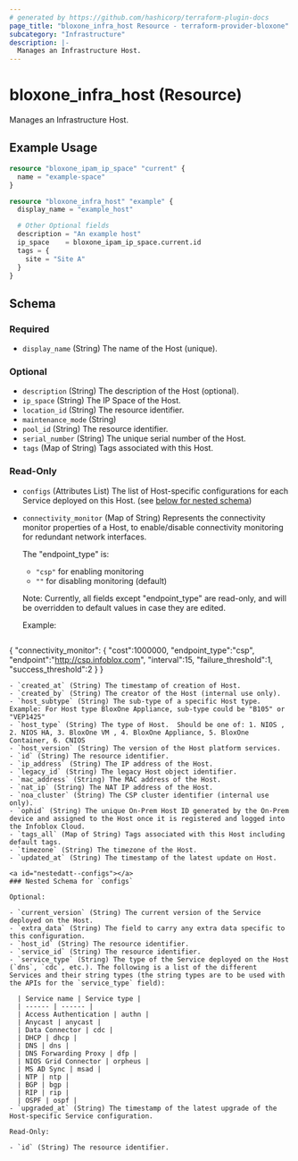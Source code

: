 ```yaml
---
# generated by https://github.com/hashicorp/terraform-plugin-docs
page_title: "bloxone_infra_host Resource - terraform-provider-bloxone"
subcategory: "Infrastructure"
description: |-
  Manages an Infrastructure Host.
---
```


# bloxone_infra_host (Resource)

Manages an Infrastructure Host.

## Example Usage

```terraform
resource "bloxone_ipam_ip_space" "current" {
  name = "example-space"
}

resource "bloxone_infra_host" "example" {
  display_name = "example_host"

  # Other Optional fields
  description = "An example host"
  ip_space    = bloxone_ipam_ip_space.current.id
  tags = {
    site = "Site A"
  }
}
```

<!-- schema generated by tfplugindocs -->
## Schema

### Required

- `display_name` (String) The name of the Host (unique).

### Optional

- `description` (String) The description of the Host (optional).
- `ip_space` (String) The IP Space of the Host.
- `location_id` (String) The resource identifier.
- `maintenance_mode` (String)
- `pool_id` (String) The resource identifier.
- `serial_number` (String) The unique serial number of the Host.
- `tags` (Map of String) Tags associated with this Host.

### Read-Only

- `configs` (Attributes List) The list of Host-specific configurations for each Service deployed on this Host. (see [below for nested schema](#nestedatt--configs))
- `connectivity_monitor` (Map of String) Represents the connectivity monitor properties of a Host, to enable/disable connectivity monitoring for redundant network interfaces.

  The "endpoint_type" is:
  - `"csp"` for enabling monitoring
  - `""` for disabling monitoring (default)

  Note: Currently, all fields except "endpoint_type" are read-only, and will be overridden to default values in case they are edited.

  Example:
  ```
{
    "connectivity_monitor": {
      "cost":1000000,
      "endpoint_type":"csp",
      "endpoint":"http://csp.infoblox.com",
      "interval":15,
      "failure_threshold":1,
      "success_threshold":2
    }
  }
```
- `created_at` (String) The timestamp of creation of Host.
- `created_by` (String) The creator of the Host (internal use only).
- `host_subtype` (String) The sub-type of a specific Host type.  Example: For Host type BloxOne Appliance, sub-type could be "B105" or "VEP1425"
- `host_type` (String) The type of Host.  Should be one of: 1. NIOS , 2. NIOS HA, 3. BloxOne VM , 4. BloxOne Appliance, 5. BloxOne Container, 6. CNIOS
- `host_version` (String) The version of the Host platform services.
- `id` (String) The resource identifier.
- `ip_address` (String) The IP address of the Host.
- `legacy_id` (String) The legacy Host object identifier.
- `mac_address` (String) The MAC address of the Host.
- `nat_ip` (String) The NAT IP address of the Host.
- `noa_cluster` (String) The CSP cluster identifier (internal use only).
- `ophid` (String) The unique On-Prem Host ID generated by the On-Prem device and assigned to the Host once it is registered and logged into the Infoblox Cloud.
- `tags_all` (Map of String) Tags associated with this Host including default tags.
- `timezone` (String) The timezone of the Host.
- `updated_at` (String) The timestamp of the latest update on Host.

<a id="nestedatt--configs"></a>
### Nested Schema for `configs`

Optional:

- `current_version` (String) The current version of the Service deployed on the Host.
- `extra_data` (String) The field to carry any extra data specific to this configuration.
- `host_id` (String) The resource identifier.
- `service_id` (String) The resource identifier.
- `service_type` (String) The type of the Service deployed on the Host (`dns`, `cdc`, etc.). The following is a list of the different Services and their string types (the string types are to be used with the APIs for the `service_type` field):

  | Service name | Service type | 
  | ------ | ------ | 
  | Access Authentication | authn | 
  | Anycast | anycast | 
  | Data Connector | cdc | 
  | DHCP | dhcp | 
  | DNS | dns | 
  | DNS Forwarding Proxy | dfp | 
  | NIOS Grid Connector | orpheus | 
  | MS AD Sync | msad | 
  | NTP | ntp | 
  | BGP | bgp | 
  | RIP | rip | 
  | OSPF | ospf |
- `upgraded_at` (String) The timestamp of the latest upgrade of the Host-specific Service configuration.

Read-Only:

- `id` (String) The resource identifier.
